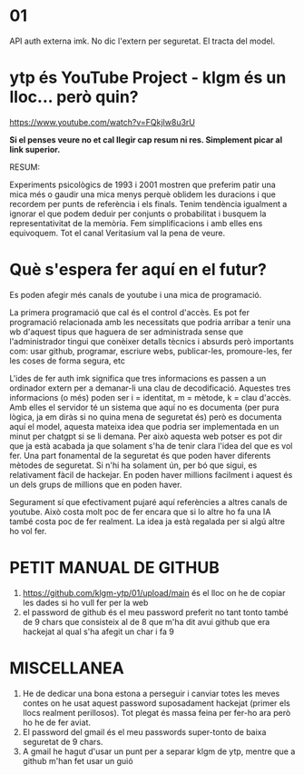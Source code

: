 # 01
API auth externa imk. No dic l'extern per seguretat. El tracta del model.

# ytp és YouTube Project - klgm és un lloc... però quin?

https://www.youtube.com/watch?v=FQkjIw8u3rU

<b>Si el penses veure no et cal llegir cap resum ni res. Simplement picar al link superior.</b> 

RESUM:

Experiments psicològics de 1993 i 2001 mostren que preferim patir una mica més o gaudir una mica menys perquè oblidem les duracions i que recordem per punts de referència i els finals. Tenim tendència igualment a ignorar el que podem deduir per conjunts o probabilitat i busquem la representativitat de la memòria. Fem simplificacions i amb elles ens equivoquem. Tot el canal Veritasium val la pena de veure.

# Què s'espera fer aquí en el futur?

Es poden afegir més canals de youtube i una mica de programació.

La primera programació que cal és el control d'accès. Es pot fer programació relacionada amb les necessitats que podria arribar a tenir una wb d'aquest tipus que haguera de ser administrada sense que l'administrador tingui que conèixer detalls tècnics i absurds però importants com: usar github, programar, escriure webs, publicar-les, promoure-les, fer les coses de forma segura, etc

L'ides de fer auth imk significa que tres informacions es passen a un ordinador extern per a demanar-li una clau de decodificació. Aquestes tres informacions (o més) poden ser i = identitat, m = mètode, k = clau d'accès. Amb elles el servidor té un sistema que aquí no es documenta (per pura lògica, ja em diràs si no quina mena de seguretat és) però es documenta aquí el model, aquesta mateixa idea que podria ser implementada en un minut per chatgpt si se li demana. Per això aquesta web potser es pot dir que ja està acabada ja que solament s'ha de tenir clara l'idea del que es vol fer. Una part fonamental de la seguretat és que poden haver diferents mètodes de seguretat. Si n'hi ha solament ún, per bó que sigui, es relativament fàcil de hackejar. En poden haver millions facilment i aquest és un dels grups de millions que en poden haver.

Segurament sí que efectivament pujaré aquí referències a altres canals de youtube. Això costa molt poc de fer encara que si lo altre ho fa una IA també costa poc de fer realment. La idea ja està regalada per si algú altre ho vol fer. 

# PETIT MANUAL DE GITHUB

1. https://github.com/klgm-ytp/01/upload/main és el lloc on he de copiar les dades si ho vull fer per la web
2. el password de github és el meu password preferit no tant tonto també de 9 chars que consisteix al de 8 que m'ha dit avui github que era hackejat al qual s'ha afegit un char i fa 9

# MISCELLANEA

1. He de dedicar una bona estona a perseguir i canviar totes les meves contes on he usat aquest password suposadament hackejat (primer els llocs realment perillosos). Tot plegat és massa feina per fer-ho ara però ho he de fer aviat.
2. El password del gmail és el meu passwords super-tonto de baixa seguretat de 9 chars. 
3. A gmail he hagut d'usar un punt per a separar klgm de ytp, mentre que a github m'han fet usar un guió
